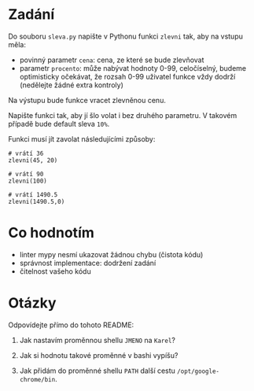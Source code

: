 # Zadání

Do souboru `sleva.py` napište v Pythonu funkci `zlevni` tak, aby na vstupu měla:
- povinný parametr `cena`: cena, ze které se bude zlevňovat
- parametr `procento`: může nabývat hodnoty 0-99, celočíselný, budeme optimisticky očekávat, že rozsah 0-99 uživatel funkce vždy dodrží (nedělejte žádné extra kontroly)

Na výstupu bude funkce vracet zlevněnou cenu.

Napište funkci tak, aby jí šlo volat i bez druhého parametru. V takovém případě bude default sleva `10%`.

Funkci musí jít zavolat následujícími způsoby:

```
# vrátí 36
zlevni(45, 20)

# vrátí 90
zlevni(100)

# vrátí 1490.5
zlevni(1490.5,0)
```

# Co hodnotím

- linter mypy nesmí ukazovat žádnou chybu (čistota kódu)
- správnost implementace: dodržení zadání
- čitelnost vašeho kódu

# Otázky

Odpovídejte přímo do tohoto README:

1. Jak nastavím proměnnou shellu `JMENO` na `Karel`?

2. Jak si hodnotu takové proměnné v bashi vypíšu?

3. Jak přidám do proměnné shellu `PATH` další cestu `/opt/google-chrome/bin`.
